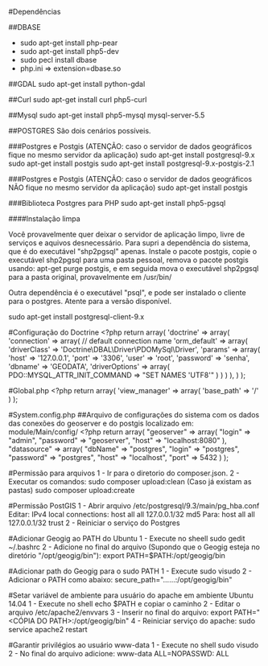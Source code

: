 #Dependências

##DBASE
* sudo apt-get install php-pear
* sudo apt-get install php5-dev
* sudo pecl install dbase
* php.ini => extension=dbase.so

##GDAL
sudo apt-get install python-gdal

##Curl
sudo apt-get install curl php5-curl

##Mysql
sudo apt-get install php5-mysql mysql-server-5.5

##POSTGRES
São dois cenários possíveis.

###Postgres e Postgis (ATENÇÃO: caso o servidor de dados geográficos fique no mesmo servidor da aplicação)
sudo apt-get install postgresql-9.x
sudo apt-get install postgis
sudo apt-get install postgresql-9.x-postgis-2.1

###Postgres e Postgis (ATENÇÃO: caso o servidor de dados geográficos NÃO fique no mesmo servidor da aplicação)
sudo apt-get install postgis

###Biblioteca Postgres para PHP
sudo apt-get install php5-pgsql

####Instalação limpa

Você provavelmente quer deixar o servidor de aplicação limpo, livre de serviços e aquivos desnecessário.
Para supri a dependência do sistema, que é do executável "shp2pgsql" apenas. Instale o pacote postgis, copie o executável
shp2pgsql para uma pasta pessoal, remova o pacote postgis usando: apt-get purge postgis, e em seguida mova o executável shp2pgsql
para a pasta original, provavelmente em /usr/bin/

Outra dependência é o executável "psql", e pode ser instalado o cliente para o postgres. Atente para a versão disponível.

sudo apt-get install postgresql-client-9.x

#Configuração do Doctrine
	<?php
	return array(
		'doctrine' => array(
				'connection' => array(
						// default connection name
						'orm_default' => array(
								'driverClass' => 'Doctrine\DBAL\Driver\PDOMySql\Driver',
								'params' => array(
										'host'     => '127.0.0.1',
										'port'     => '3306',
										'user'     => 'root',
										'password' => 'senha',
										'dbname'   => 'GEODATA',
										'driverOptions' => array(
												PDO::MYSQL_ATTR_INIT_COMMAND => "SET NAMES 'UTF8'"
										)
								)
						)
				),
		)
	);

#Global.php
	<?php
	return array(
		'view_manager' => array(
				'base_path' => '/'
		)
	);
	
#System.config.php
##Arquivo de configurações do sistema com os dados das conexões do geoserver e do postgis localizado em: module/Main/config/
	<?php
	return array(
		"geoserver" => array(
			"login" => "admin",
			"password" => "geoserver",
			"host" => "localhost:8080"
		),
		"datasource" => array(
			"dbName" => "postgres",
			"login" => "postgres",
			"password" => "postgres",
			"host" => "localhost",
			"port" => 5432
		)
	);
	
#Permissão para arquivos
1 - Ir para o diretorio do composer.json. 
2 - Executar os comandos: 
	sudo composer upload:clean (Caso já existam as pastas)
	sudo composer upload:create

#Permissão PostGIS
1 - Abrir arquivo /etc/postgresql/9.3/main/pg_hba.conf
	Editar:
		IPv4 local connections:
		host    all             all             127.0.0.1/32            md5
	Para:
		host    all             all             127.0.0.1/32            trust
2 - Reiniciar o serviço do Postgres

#Adicionar Geogig ao PATH do Ubuntu
1 - Execute no sheell sudo gedit ~/.bashrc
2 - Adicione no final do arquivo (Supondo que o Geogig esteja no diretório "/opt/geogig/bin"):
export PATH=$PATH:/opt/geogig/bin

#Adicionar path do Geogig para o sudo PATH
1 - Execute sudo visudo
2 - Adicionar o PATH como abaixo:
secure_path="......:/opt/geogig/bin"

#Setar variável de ambiente para usuário do apache em ambiente Ubuntu 14.04
1 - Execute no shell echo $PATH e copiar o caminho
2 - Editar o arquivo /etc/apache2/envvars
3 - Inserir no final do arquivo: 
export PATH="<CÓPIA DO PATH>:/opt/geogig/bin"
4 - Reiniciar serviço do apache:
sudo service apache2 restart

#Garantir privilégios ao usuário www-data
1 - Execute no shell sudo visudo
2 - No final do arquivo adicione:
www-data ALL=NOPASSWD: ALL


